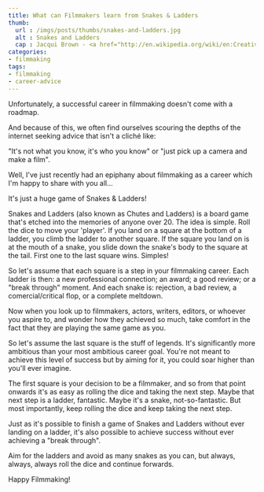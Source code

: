 ```yaml
---
title: What can Filmmakers learn from Snakes & Ladders
thumb:
  url : /imgs/posts/thumbs/snakes-and-ladders.jpg
  alt : Snakes and Ladders
  cap : Jacqui Brown - <a href="http://en.wikipedia.org/wiki/en:Creative_Commons"><i class="fa fa-copyright"></i></a> <a target="_blank" href="https://www.flickr.com/photos/120600995@N07/14125947172">Original Source</a>
categories:
- filmmaking
tags: 
- filmmaking
- career-advice
---
```


Unfortunately, a successful career in filmmaking doesn't come with a roadmap. 

And because of this, we often find ourselves scouring the depths of the internet seeking advice that isn't a cliché like: 

"It's not what you know, it's who you know" or "just pick up a camera and make a film".

Well, I've just recently had an epiphany about filmmaking as a career which I'm happy to share with you all...

It's just a huge game of Snakes & Ladders!

Snakes and Ladders (also known as Chutes and Ladders) is a board game that's etched into the memories of anyone over 20. The idea is simple. Roll the dice to move your 'player'. If you land on a square at the bottom of a ladder, you climb the ladder to another square. If the square you land on is at the mouth of a snake, you slide down the snake's body to the square at the tail. First one to the last square wins. Simples!

So let's assume that each square is a step in your filmmaking career. Each ladder is then: a new professional connection; an award; a good review; or a "break through" moment. And each snake is: rejection, a bad review, a comercial/critical flop, or a complete meltdown. 

Now when you look up to filmmakers, actors, writers, editors, or whoever you aspire to, and wonder how they achieved so much, take comfort in the fact that they are playing the same game as you.

So let's assume the last square is the stuff of legends. It's significantly more ambitious than your most ambitious career goal. You're not meant to achieve this level of success but by aiming for it, you could soar higher than you'll ever imagine.

The first square is your decision to be a filmmaker, and so from that point onwards it's as easy as rolling the dice and taking the next step. Maybe that next step is a ladder, fantastic. Maybe it's a snake, not-so-fantastic. But most importantly, keep rolling the dice and keep taking the next step. 

Just as it's possible to finish a game of Snakes and Ladders without ever landing on a ladder, it's also possible to achieve success without ever achieving a "break through".

Aim for the ladders and avoid as many snakes as you can, but always, always, always roll the dice and continue forwards. 

Happy Filmmaking!